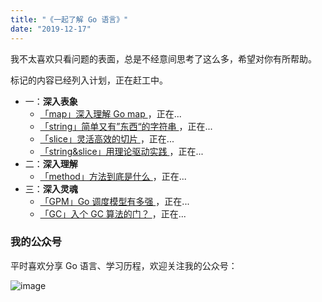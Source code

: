 ```yaml
---
title: "《一起了解 Go 语言》"
date: "2019-12-17"
---
```


我不太喜欢只看问题的表面，总是不经意间思考了这么多，希望对你有所帮助。

标记的内容已经列入计划，正在赶工中。

- 一：**深入表象**
  - [「map」深入理解 Go map ](/posts/HTTP/)，正在...
  - [「string」简单又有”东西“的字符串 ](/posts/HTTP/)，正在...
  - [「slice」灵活高效的切片 ](/posts/HTTP/)，正在...
  - [「string&slice」用理论驱动实践 ](/posts/HTTP/)，正在...
- 二：**深入理解**
  - [「method」方法到底是什么 ](/posts/HTTP/)，正在...
- 三：**深入灵魂**
  - [「GPM」Go 调度模型有多强 ](/posts/HTTP/)，正在...
  - [「GC」入个 GC 算法的门？ ](/posts/HTTP/)，正在...

### 我的公众号

平时喜欢分享 Go 语言、学习历程，欢迎关注我的公众号：

![image](https://blogimagee.oss-cn-beijing.aliyuncs.com/images/qrcode_for_gh_8b9d3fa3063c_344.jpg)
